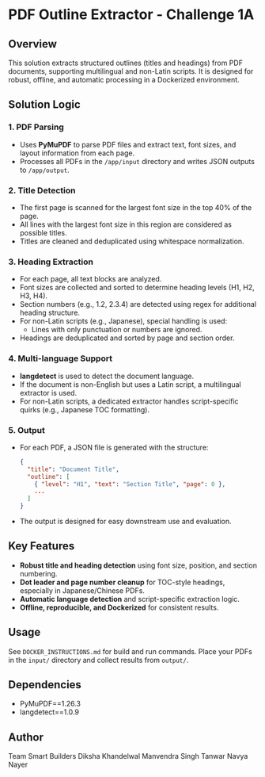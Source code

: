 # PDF Outline Extractor - Challenge 1A

## Overview
This solution extracts structured outlines (titles and headings) from PDF documents, supporting multilingual and non-Latin scripts. It is designed for robust, offline, and automatic processing in a Dockerized environment.

## Solution Logic

### 1. PDF Parsing
- Uses **PyMuPDF** to parse PDF files and extract text, font sizes, and layout information from each page.
- Processes all PDFs in the `/app/input` directory and writes JSON outputs to `/app/output`.

### 2. Title Detection
- The first page is scanned for the largest font size in the top 40% of the page.
- All lines with the largest font size in this region are considered as possible titles.
- Titles are cleaned and deduplicated using whitespace normalization.

### 3. Heading Extraction
- For each page, all text blocks are analyzed.
- Font sizes are collected and sorted to determine heading levels (H1, H2, H3, H4).
- Section numbers (e.g., 1.2, 2.3.4) are detected using regex for additional heading structure.
- For non-Latin scripts (e.g., Japanese), special handling is used:
  - Lines with only punctuation or numbers are ignored.
- Headings are deduplicated and sorted by page and section order.

### 4. Multi-language Support
- **langdetect** is used to detect the document language.
- If the document is non-English but uses a Latin script, a multilingual extractor is used.
- For non-Latin scripts, a dedicated extractor handles script-specific quirks (e.g., Japanese TOC formatting).

### 5. Output
- For each PDF, a JSON file is generated with the structure:
  ```json
  {
    "title": "Document Title",
    "outline": [
      { "level": "H1", "text": "Section Title", "page": 0 },
      ...
    ]
  }
  ```
- The output is designed for easy downstream use and evaluation.

## Key Features
- **Robust title and heading detection** using font size, position, and section numbering.
- **Dot leader and page number cleanup** for TOC-style headings, especially in Japanese/Chinese PDFs.
- **Automatic language detection** and script-specific extraction logic.
- **Offline, reproducible, and Dockerized** for consistent results.

## Usage
See `DOCKER_INSTRUCTIONS.md` for build and run commands. Place your PDFs in the `input/` directory and collect results from `output/`.

## Dependencies
- PyMuPDF==1.26.3
- langdetect==1.0.9

## Author
Team Smart Builders
Diksha Khandelwal
Manvendra Singh Tanwar
Navya Nayer
